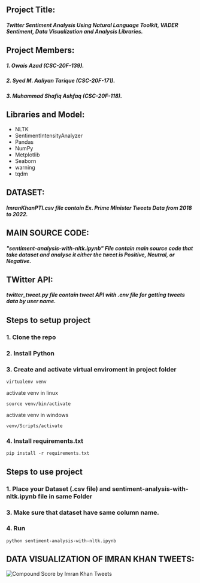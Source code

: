 ## Project Title:
##### Twitter Sentiment Analysis Using Natural Language Toolkit, VADER Sentiment, Data Visualization and Analysis Libraries.

## Project Members:
##### 1. Owais Azad (CSC-20F-139).
##### 2. Syed M. Aaliyan Tarique (CSC-20F-171).
##### 3. Muhammad Shafiq Ashfaq (CSC-20F-118).

## Libraries and Model:
- NLTK
- SentimentIntensityAnalyzer
- Pandas
- NumPy
- Metplotlib
- Seaborn
- warning
- tqdm

## DATASET:
##### ImranKhanPTI.csv file contain Ex. Prime Minister Tweets Data from 2018 to 2022.

## MAIN SOURCE CODE:
##### **"sentiment-analysis-with-nltk.ipynb"** File contain main source code that take dataset and analyse it either the tweet is Positive, Neutral, or Negative.

## TWitter API:
##### **twitter_tweet.py** file contain tweet API with .env file for getting tweets data by user name.

## Steps to setup project

### 1. Clone the repo

### 2. Install Python

### 3. Create and activate virtual enviroment in project folder
~~~~
virtualenv venv
~~~~
activate venv in linux
~~~~
source venv/bin/activate
~~~~
activate venv in windows
~~~~
venv/Scripts/activate
~~~~

### 4. Install requirements.txt
~~~~
pip install -r requirements.txt
~~~~

## Steps to use project

### 1. Place your Dataset (.csv file) and sentiment-analysis-with-nltk.ipynb file in same Folder

### 3. Make sure that dataset have same column name.

### 4. Run

~~~~
python sentiment-analysis-with-nltk.ipynb
~~~~

## DATA VISUALIZATION OF IMRAN KHAN TWEETS:

![Compound Score by Imran Khan Tweets](https://drive.google.com/uc?id=1KE8OlyIzZcw8uxnXTszIczvBRAyBn2rk)